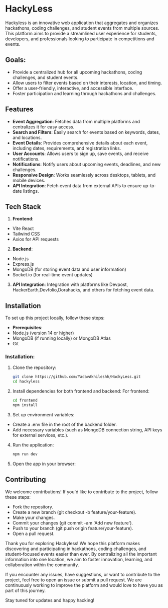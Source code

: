 # HackyLess

Hackyless is an innovative web application that aggregates and organizes hackathons, coding challenges, and student events from multiple sources. This platform aims to provide a streamlined user experience for students, developers, and professionals looking to participate in competitions and events.

## Goals:
- Provide a centralized hub for all upcoming hackathons, coding challenges, and student events.
- Allow users to filter events based on their interests, location, and timing.
- Offer a user-friendly, interactive, and accessible interface.
- Foster participation and learning through hackathons and challenges.

## Features
- **Event Aggregation**: Fetches data from multiple platforms and centralizes it for easy access.
- **Search and Filters**: Easily search for events based on keywords, dates, and locations.
- **Event Details**: Provides comprehensive details about each event, including dates, requirements, and registration links.
- **User Accounts**: Allows users to sign up, save events, and receive notifications.
- **Notifications**: Notify users about upcoming events, deadlines, and new challenges.
- **Responsive Design**: Works seamlessly across desktops, tablets, and mobile devices.
- **API Integration**: Fetch event data from external APIs to ensure up-to-date listings.

## Tech Stack
1. **Frontend**:
- Vite React
- Tailwind CSS
- Axios for API requests
2. **Backend**:
- Node.js
- Express.js
- MongoDB (for storing event data and user information)
- Socket.io (for real-time event updates)
3. **API Integration**:
Integration with platforms like Devpost, HackerEarth,Devfolio,Dorahacks, and others for fetching event data.

## Installation
To set up this project locally, follow these steps:

- **Prerequisites**:
- Node.js (version 14 or higher)
- MongoDB (if running locally) or MongoDB Atlas
- Git
### Installation:
1. Clone the repository:
    ```bash
    git clone https://github.com/YadavAkhileshh/HackyLess.git
    cd hackyless

2. Install dependencies for both frontend and backend:
    For frontend:
    ```bash
    cd frontend
    npm install

3. Set up environment variables:
- Create a .env file in the root of the backend folder.
- Add necessary variables (such as MongoDB connection string, API keys for external services, etc.).

4. Run the application:
    ```bash
    npm run dev

5. Open the app in your browser:



## Contributing
We welcome contributions! If you'd like to contribute to the project, follow these steps:

- Fork the repository.
- Create a new branch (git checkout -b feature/your-feature).
- Make your changes.
- Commit your changes (git commit -am 'Add new feature').
- Push to your branch (git push origin feature/your-feature).
- Open a pull request.


Thank you for exploring Hackyless! We hope this platform makes discovering and participating in hackathons, coding challenges, and student-focused events easier than ever. By centralizing all the important information into one location, we aim to foster innovation, learning, and collaboration within the community.

If you encounter any issues, have suggestions, or want to contribute to the project, feel free to open an issue or submit a pull request. We are continuously working to improve the platform and would love to have you as part of this journey.

Stay tuned for updates and happy hacking!

